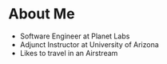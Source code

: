 # About Me
- Software Engineer at Planet Labs
- Adjunct Instructor at University of Arizona
- Likes to travel in an Airstream
